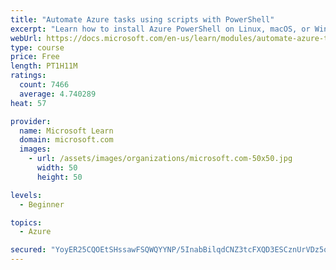 ```yaml
---
title: "Automate Azure tasks using scripts with PowerShell"
excerpt: "Learn how to install Azure PowerShell on Linux, macOS, or Windows and then connect to Azure and manage your resources."
webUrl: https://docs.microsoft.com/en-us/learn/modules/automate-azure-tasks-with-powershell/
type: course
price: Free
length: PT1H11M
ratings:
  count: 7466
  average: 4.740289
heat: 57

provider:
  name: Microsoft Learn
  domain: microsoft.com
  images:
    - url: /assets/images/organizations/microsoft.com-50x50.jpg
      width: 50
      height: 50

levels:
  - Beginner

topics:
  - Azure

secured: "YoyER25CQOEtSHssawFSQWQYYNP/5InabBilqdCNZ3tcFXQD3ESCznUrVDz5qlFkQKUk8ocRvtWtRI62LAFOWFIT7tZsMvablEkeeo022xvurOM7Olv5ri4H+Y+yp5CVqmSZGbd9ahDSQcAbbkI6zmKrgCe18k7i6IjfdKN9KM/SdJfyhgjLE+z5Y9XjCEr3C/7Ka77hkMgUV/CyIAT53bi4CRpvGay0JxxnbvTJDM069IWMmZwNMfNA8PwqiCJ9TzZijLTQH4/q5M1ENZWAxEVseiy0YoxrPFZK+RQoUWk7lV86Ind7fD2p2we7qlZeisL3AkfHW906jIo3PSQ7FdFydpqr0GAr59r43W3JAce8+bwFcM/U5savU9F67qTMmVQfal7yqUTBYjxa2U/D/vWHNTy2ZhK1uPznn1N8wjQ=;5yiQrcrVLw4ueFvcSKdE4g=="
---
```


